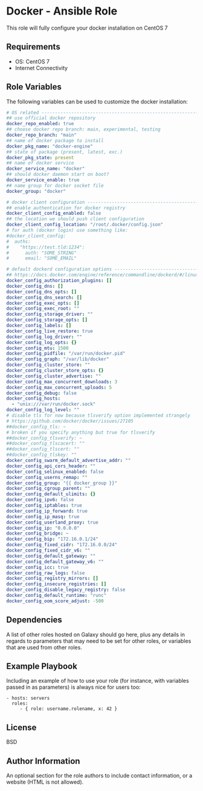 Docker - Ansible Role
=========

This role will fully configure your docker installation on CentOS 7

Requirements
------------

- OS: CentOS 7
- Internet Connectivity

Role Variables
--------------

The following variables can be used to customize the docker installation:
```yaml
# OS related -------------------------------------------------------------------
## use official docker repository
docker_repo_enabled: true
## choose docker repo branch: main, experimental, testing
docker_repo_branch: "main"
## name of docker package to install
docker_pkg_name: "docker-engine"
## state of package (present, latest, exc.)
docker_pkg_state: present
## name of docker service
docker_service_name: "docker"
## should docker daemon start on boot?
docker_service_enable: true
## name group for docker socket file
docker_group: "docker"

# docker client configuration --------------------------------------------------
## enable authentication for docker registry
docker_client_config_enabled: false
## the location we should push client configuration
docker_client_config_location: "/root/.docker/config.json"
# for auth (docker login) use something like:
#docker_client_config:
#  auths:
#    "https://test.tld:1234":
#      auth: "SOME_STRING"
#      email: "SOME_EMAIL"

# default dockerd configuration options ----------------------------------------
## https://docs.docker.com/engine/reference/commandline/dockerd/#/linux-configuration-file
docker_config_authorization_plugins: []
docker_config_dns: []
docker_config_dns_opts: []
docker_config_dns_search: []
docker_config_exec_opts: []
docker_config_exec_root: ""
docker_config_storage_driver: ""
docker_config_storage_opts: []
docker_config_labels: []
docker_config_live_restore: true
docker_config_log_driver: ""
docker_config_log_opts: {}
docker_config_mtu: 1500
docker_config_pidfile: "/var/run/docker.pid"
docker_config_graph: "/var/lib/docker"
docker_config_cluster_store: ""
docker_config_cluster_store_opts: {}
docker_config_cluster_advertise: ""
docker_config_max_concurrent_downloads: 3
docker_config_max_concurrent_uploads: 5
docker_config_debug: false
docker_config_hosts:
  - "unix:///var/run/docker.sock"
docker_config_log_level: ""
# disable tls for now because tlsverify option implemented strangely
# https://github.com/docker/docker/issues/27105
##docker_config_tls: ~
# broken if you specify anything but true for tlsverify
##docker_config_tlsverify: ~
##docker_config_tlscacert: ""
##docker_config_tlscert: ""
##docker_config_tlskey: ""
docker_config_swarm_default_advertise_addr: ""
docker_config_api_cors_header: ""
docker_config_selinux_enabled: false
docker_config_userns_remap: ""
docker_config_group: "{{ docker_group }}"
docker_config_cgroup_parent: ""
docker_config_default_ulimits: {}
docker_config_ipv6: false
docker_config_iptables: true
docker_config_ip_forward: true
docker_config_ip_masq: true
docker_config_userland_proxy: true
docker_config_ip: "0.0.0.0"
docker_config_bridge: ~
docker_config_bip: "172.16.0.1/24"
docker_config_fixed_cidr: "172.16.0.0/24"
docker_config_fixed_cidr_v6: ""
docker_config_default_gateway: ""
docker_config_default_gateway_v6: ""
docker_config_icc: true
docker_config_raw_logs: false
docker_config_registry_mirrors: []
docker_config_insecure_registries: []
docker_config_disable_legacy_registry: false
docker_config_default_runtime: "runc"
docker_config_oom_score_adjust: -500
```

Dependencies
------------

A list of other roles hosted on Galaxy should go here, plus any details in regards to parameters that may need to be set for other roles, or variables that are used from other roles.

Example Playbook
----------------

Including an example of how to use your role (for instance, with variables passed in as parameters) is always nice for users too:

    - hosts: servers
      roles:
         - { role: username.rolename, x: 42 }

License
-------

BSD

Author Information
------------------

An optional section for the role authors to include contact information, or a website (HTML is not allowed).

